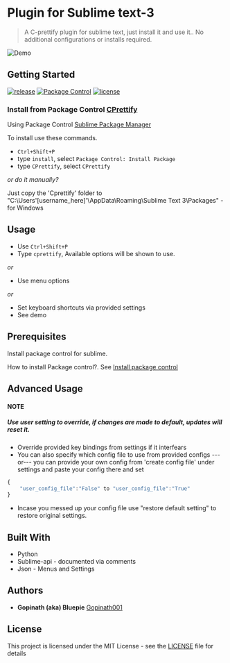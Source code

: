 # Plugin for Sublime text-3

>A C-prettify plugin for sublime text, just install it and use it.. No additional configurations or installs required.

![Demo](https://public-folder-0000.firebaseapp.com/img/demo.gif)

## Getting Started

[![release][badge]][release link] [![Package Control][downloads badge]][package link] [![license][license-badge]][license file]


### Install from Package Control [CPrettify](https://packagecontrol.io/packages/CPrettify)

Using Package Control [Sublime Package Manager](http://wbond.net/sublime_packages/package_control)

[package link]: https://packagecontrol.io/packages/CPrettify
[downloads badge]: https://packagecontrol.herokuapp.com/downloads/CPrettify.svg?style=flat
[license-badge]: https://img.shields.io/github/license/gopinath001/CPrettify-Sublime-text-3
[license file]: https://github.com/Gopinath001/CPrettify-Sublime-text-3/blob/master/LICENSE
[badge]: https://img.shields.io/github/v/release/Gopinath001/CPrettify-Sublime-text-3?label=latest%20release
[release link]: https://github.com/Gopinath001/CPrettify-Sublime-text-3/releases

To install use these commands.

* `Ctrl+Shift+P`
* type `install`, select `Package Control: Install Package`
* type `CPrettify`, select `CPrettify`


_or do it manually?_

Just copy the 'Cprettify' folder to  "C:\Users\'[username_here]'\AppData\Roaming\Sublime Text 3\Packages\" -for Windows 

## Usage

* Use  `Ctrl+Shift+P`
* Type `cprettify`, Available options will be shown to use.

_or_

* Use menu options

_or_

* Set keyboard shortcuts via provided settings
* See demo

## Prerequisites

Install package control for sublime.

How to install Package control?. See [Install package control](https://packagecontrol.io/installation)

## Advanced Usage

#### NOTE
##### _Use user setting to override, if changes are made to default, updates will reset it._

* Override provided key bindings from settings if it interfears
* You can also specify which config file to use from provided configs
---or---
you can provide your own config from 'create config file' under settings
and paste your config there and set 
```js
{
	"user_config_file":"False" to "user_config_file":"True"
}
```
* Incase you messed up your config file use "restore default setting" to restore original settings.


## Built With

* Python 
* Sublime-api - documented via comments
* Json - Menus and Settings

## Authors

* **Gopinath (aka) Bluepie** [Gopinath001](https://github.com/Gopinath001) 

## License

This project is licensed under the MIT License - see the [LICENSE](LICENSE) file for details
